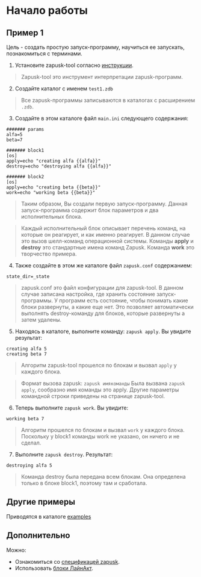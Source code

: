 # Начало работы

## Пример 1

Цель - создать простую запуск-программу, научиться ее запускать, познакомиться с терминами.

1. Установите zapusk-tool согласно [инструкции](https://github.com/pavelvasev/zapusk-tool).
> Zapusk-tool это инструмент интерпретации zapusk-программ.

2. Создайте каталог с именем `test1.zdb`
> Все zapusk-программы записываются в каталогах с расширением `.zdb`.

3. Создайте в этом каталоге файл `main.ini` следующего содержания:
```
####### params
alfa=5
beta=7

####### block1
[os]
apply=echo "creating alfa {{alfa}}"
destroy=echo "destroying alfa {{alfa}}"

####### block2
[os]
apply=echo "creating beta {{beta}}"
work=echo "working beta {{beta}}"
```
> Таким образом, Вы создали первую запуск-программу.
> Данная запуск-программа содержит блок параметров и два исполнительных блока.

> Каждый исполнительный блок описывает перечень команд, на которые
> он реагирует, и как именно реагирует.
> В данном случае это вызов шелл-команд операционной системы.
> Команды **apply** и **destroy** это стандартные имена команд Zapusk.
> Команда **work** это творчество примера.

4. Также создайте в этом же каталоге файл `zapusk.conf` содержанием:
```
state_dir=_state
```
> zapusk.conf это файл конфигурации для zapusk-tool. В данном случае записана настройка,
> где хранить состояние запуск-программы. У программ есть состояние, чтобы понимать
> какие блоки развернуты, а какие еще нет. Это позволяет автоматически
> выполнять destroy-команду для блоков, которые развернуты а затем удалены.

5. Находясь в каталоге, выполните команду: `zapusk apply`. Вы увидите результат:
```
creating alfa 5
creating beta 7
```
> Алгоритм zapusk-tool прошелся по блокам и вызвал `apply` у каждого блока.

> Формат вызова zapusk: `zapusk имякоманды`
> Была вызвана `zapusk apply`, сообразно имя команды это apply.
> Другие параметры командной строки приведены на странице zapusk-tool.

6. Теперь выполните `zapusk work`. Вы увидите:
```
working beta 7
```
> Алгоритм прошелся по блокам и вызвал `work` у каждого блока.
> Поскольку у block1 команды work не указано, он ничего и не сделал.

7. Выполните `zapusk destroy`. Результат:
```
destroying alfa 5
```
> Команда destroy была передана всем блокам. Она определена только
> в блоке block1, поэтому там и сработала.

## Другие примеры

Приводятся в каталоге [examples](examples)

## Дополнительно

Можно:
* Ознакомиться со [спецификацей zapusk](spec-1.md).
* Использовать [блоки ЛайнАкт](https://github.com/pavelvasev/zapusk-lact-libs).
